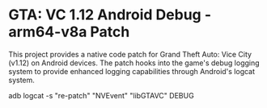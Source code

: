 # GTA: VC 1.12 Android Debug - arm64-v8a Patch

This project provides a native code patch for Grand Theft Auto: Vice City (v1.12) on Android devices. 
The patch hooks into the game's debug logging system to provide enhanced logging capabilities through Android's logcat system.

adb logcat -s "re-patch" "NVEvent" "libGTAVC" DEBUG
